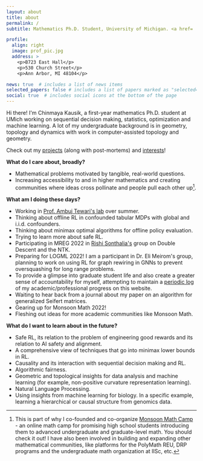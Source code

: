 ```yaml
---
layout: about
title: about
permalink: /
subtitle: Mathematics Ph.D. Student, University of Michigan. <a href= 'https://drive.google.com/file/d/1pV7LDvrkQnjGSgIWx_p1lZVHNNT9oOgp/view?usp=sharing'>Curriculum Vitae</a>.

profile:
  align: right
  image: prof_pic.jpg
  address: >
    <p>B723 East Hall</p>
    <p>530 Church Street</p>
    <p>Ann Arbor, MI 48104</p>

news: true  # includes a list of news items
selected_papers: false # includes a list of papers marked as "selected={true}"
social: true  # includes social icons at the bottom of the page
---
```


Hi there! I'm Chinmaya Kausik, a first-year mathematics Ph.D. student at UMich working on sequential decision making, statistics, optimization and machine learning. A lot of my undergraduate background is in geometry, topology and dynamics with work in computer-assisted topology and geometry.

Check out my [projects](projects) (along with post-mortems) and [interests](more)!

**What do I care about, broadly?** 
* Mathematical problems motivated by tangible, real-world questions. 
* Increasing accessibility to and in higher mathematics and creating communities where ideas cross pollinate and people pull each other up[^1].

[^1]: This is part of why I co-founded and co-organize [Monsoon Math Camp](https://www.monsoonmath.org) - an online math camp for promising high school students introducing them to advanced undergraduate and graduate-level math. You should check it out! I have also been involved in building and expanding other mathematical communities, like platforms for the PolyMath REU, DRP programs and the undergraduate math organization at IISc, etc.

**What am I doing these days?**
* Working in [Prof. Ambuj Tewari's lab](https://ambujtewari.github.io/) over summer.
* Thinking about offline RL in confounded tabular MDPs with global and i.i.d. confounders.
* Thinking about minimax optimal algorithms for offline policy evaluation.
* Trying to learn more about safe RL.
* Participating in MREG 2022 in [Rishi Sonthalia's](https://sites.google.com/umich.edu/rsonthal/home?authuser=0) group on Double Descent and the NTK.
* Preparing for LOGML 2022! I am a participant in Dr. Eli Meirom's group, planning to work on using RL for graph rewiring in GNNs to prevent oversquashing for long range problems.
* To provide a glimpse into graduate student life and also create a greater sense of accountability for myself, attempting to maintain a [periodic log](log) of my academic/professional progress on this website. 
* Waiting to hear back from a journal about my paper on an algorithm for generalized Seifert matrices.
* Gearing up for Monsoon Math 2022!
* Fleshing out ideas for more academic communities like Monsoon Math.

**What do I want to learn about in the future?**
* Safe RL, its relation to the problem of engineering good rewards and its relation to AI safety and alignment.
* A comprehensive view of techniques that go into minimax lower bounds in RL.
* Causality and its interaction with sequential decision making and RL.
* Algorithmic fairness.
* Geometric and topological insights for data analysis and machine learning (for example, non-positive curvature representation learning).
* Natural Language Processing.
* Using insights from machine learning for biology. In a specific example, learning a hierarchical or causal structure from genomics data.
